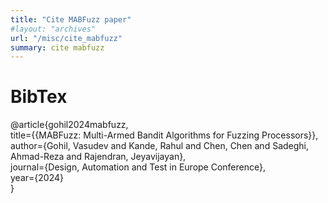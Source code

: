 ```yaml
---
title: "Cite MABFuzz paper"
#layout: "archives"
url: "/misc/cite_mabfuzz"
summary: cite mabfuzz
---
```


# BibTex

@article{gohil2024mabfuzz,  
  title={{MABFuzz: Multi-Armed Bandit Algorithms for Fuzzing Processors}},  
  author={Gohil, Vasudev and Kande, Rahul and Chen, Chen and Sadeghi, Ahmad-Reza and Rajendran, Jeyavijayan},  
  journal={Design, Automation and Test in Europe Conference},  
  year={2024}  
}   